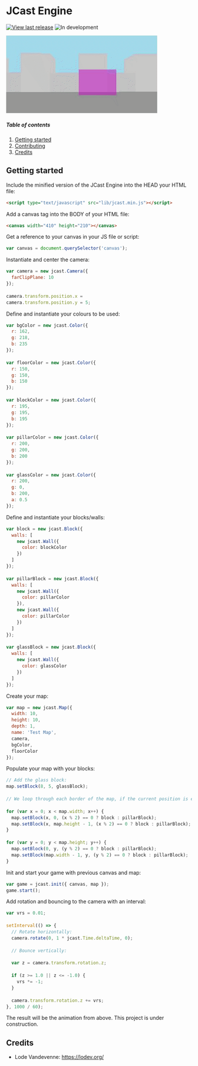 # JCast Engine

[![View last release](https://img.shields.io/badge/version-v0.0.1-informational.svg)](https://github.com/edgaralexanderfr/jcast/releases/tag/v0.0.1)
![In development](https://img.shields.io/badge/in%20development-important.svg)

![JCast Demo](public/images/jcast-demo.gif)

##### Table of contents
1. [Getting started](#getting-started)
2. [Contributing](CONTRIBUTING.md)
3. [Credits](#credits)

<a name="getting-started"></a>
## Getting started

Include the minified version of the JCast Engine into the HEAD your HTML file:

```html
<script type="text/javascript" src="lib/jcast.min.js"></script>
```

Add a canvas tag into the BODY of your HTML file:

```html
<canvas width="410" height="210"></canvas>
```

Get a reference to your canvas in your JS file or script:

```javascript
var canvas = document.querySelector('canvas');
```

Instantiate and center the camera:

```javascript
var camera = new jcast.Camera({
  farClipPlane: 10
});

camera.transform.position.x =
camera.transform.position.y = 5;
```

Define and instantiate your colours to be used:

```javascript
var bgColor = new jcast.Color({
  r: 162,
  g: 218,
  b: 235
});

var floorColor = new jcast.Color({
  r: 150,
  g: 150,
  b: 150
});

var blockColor = new jcast.Color({
  r: 195,
  g: 195,
  b: 195
});

var pillarColor = new jcast.Color({
  r: 200,
  g: 200,
  b: 200
});

var glassColor = new jcast.Color({
  r: 200,
  g: 0,
  b: 200,
  a: 0.5
});
```

Define and instantiate your blocks/walls:

```javascript
var block = new jcast.Block({
  walls: [
    new jcast.Wall({
      color: blockColor
    })
  ]
});

var pillarBlock = new jcast.Block({
  walls: [
    new jcast.Wall({
      color: pillarColor
    }),
    new jcast.Wall({
      color: pillarColor
    })
  ]
});

var glassBlock = new jcast.Block({
  walls: [
    new jcast.Wall({
      color: glassColor
    })
  ]
});
```

Create your map:

```javascript
var map = new jcast.Map({
  width: 10,
  height: 10,
  depth: 1,
  name: 'Test Map',
  camera,
  bgColor,
  floorColor
});
```

Populate your map with your blocks:

```javascript
// Add the glass block:
map.setBlock(8, 5, glassBlock);

// We loop through each border of the map, if the current position is even then we add the normal block, otherwise we add a pillar:

for (var x = 0; x < map.width; x++) {
  map.setBlock(x, 0, (x % 2) == 0 ? block : pillarBlock);
  map.setBlock(x, map.height - 1, (x % 2) == 0 ? block : pillarBlock);
}

for (var y = 0; y < map.height; y++) {
  map.setBlock(0, y, (y % 2) == 0 ? block : pillarBlock);
  map.setBlock(map.width - 1, y, (y % 2) == 0 ? block : pillarBlock);
}
```

Init and start your game with previous canvas and map:

```javascript
var game = jcast.init({ canvas, map });
game.start();
```

Add rotation and bouncing to the camera with an interval:

```javascript
var vrs = 0.01;

setInterval(() => {
  // Rotate horizontally:
  camera.rotate(0, 1 * jcast.Time.deltaTime, 0);

  // Bounce vertically:

  var z = camera.transform.rotation.z;

  if (z >= 1.0 || z <= -1.0) {
    vrs *= -1;
  }

  camera.transform.rotation.z += vrs;
}, 1000 / 60);
```

The result will be the animation from above. This project is under construction.

<a name="credits"></a>
## Credits

- Lode Vandevenne: https://lodev.org/

